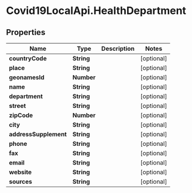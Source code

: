 # Covid19LocalApi.HealthDepartment

## Properties

Name | Type | Description | Notes
------------ | ------------- | ------------- | -------------
**countryCode** | **String** |  | [optional] 
**place** | **String** |  | [optional] 
**geonamesId** | **Number** |  | [optional] 
**name** | **String** |  | [optional] 
**department** | **String** |  | [optional] 
**street** | **String** |  | [optional] 
**zipCode** | **Number** |  | [optional] 
**city** | **String** |  | [optional] 
**addressSupplement** | **String** |  | [optional] 
**phone** | **String** |  | [optional] 
**fax** | **String** |  | [optional] 
**email** | **String** |  | [optional] 
**website** | **String** |  | [optional] 
**sources** | **String** |  | [optional] 


